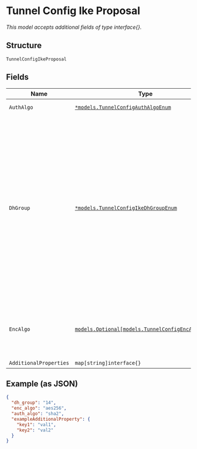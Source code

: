 
# Tunnel Config Ike Proposal

*This model accepts additional fields of type interface{}.*

## Structure

`TunnelConfigIkeProposal`

## Fields

| Name | Type | Tags | Description |
|  --- | --- | --- | --- |
| `AuthAlgo` | [`*models.TunnelConfigAuthAlgoEnum`](../../doc/models/tunnel-config-auth-algo-enum.md) | Optional | enum: `md5`, `sha1`, `sha2` |
| `DhGroup` | [`*models.TunnelConfigIkeDhGroupEnum`](../../doc/models/tunnel-config-ike-dh-group-enum.md) | Optional | enum:<br><br>* 1<br>* 2 (1024-bit)<br>* 5<br>* 14 (default, 2048-bit)<br>* 15 (3072-bit)<br>* 16 (4096-bit)<br>* 19 (256-bit ECP)<br>* 20 (384-bit ECP)<br>* 21 (521-bit ECP)<br>* 24 (2048-bit ECP)<br><br>**Default**: `"14"` |
| `EncAlgo` | [`models.Optional[models.TunnelConfigEncAlgoEnum]`](../../doc/models/tunnel-config-enc-algo-enum.md) | Optional | enum: `3des`, `aes128`, `aes256`, `aes_gcm128`, `aes_gcm256`<br><br>**Default**: `"aes256"` |
| `AdditionalProperties` | `map[string]interface{}` | Optional | - |

## Example (as JSON)

```json
{
  "dh_group": "14",
  "enc_algo": "aes256",
  "auth_algo": "sha2",
  "exampleAdditionalProperty": {
    "key1": "val1",
    "key2": "val2"
  }
}
```

